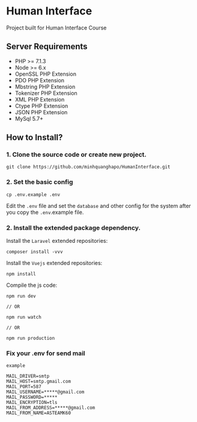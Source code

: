 # Human Interface

Project built for Human Interface Course

## Server Requirements

- PHP >= 7.1.3
- Node >= 6.x
- OpenSSL PHP Extension
- PDO PHP Extension
- Mbstring PHP Extension
- Tokenizer PHP Extension
- XML PHP Extension
- Ctype PHP Extension
- JSON PHP Extension
- MySql 5.7+


## How to Install?

### 1. Clone the source code or create new project.

```shell
git clone https://github.com/minhquanghapo/HumanInterface.git
```



### 2. Set the basic config

```shell
cp .env.example .env
```

Edit the `.env` file and set the `database` and other config for the system after you copy the `.env`.example file.

### 2. Install the extended package dependency.

Install the `Laravel` extended repositories: 

```shell
composer install -vvv
```

Install the `Vuejs` extended repositories: 

```shel
npm install
```

Compile the js code: 

```shel
npm run dev

// OR

npm run watch

// OR

npm run production
```

### Fix your .env for send mail

`example`
```shell 
MAIL_DRIVER=smtp
MAIL_HOST=smtp.gmail.com
MAIL_PORT=587
MAIL_USERNAME=*****@gmail.com
MAIL_PASSWORD=*****
MAIL_ENCRYPTION=tls
MAIL_FROM_ADDRESS=*****@gmail.com
MAIL_FROM_NAME=ASTEAMK60

```
